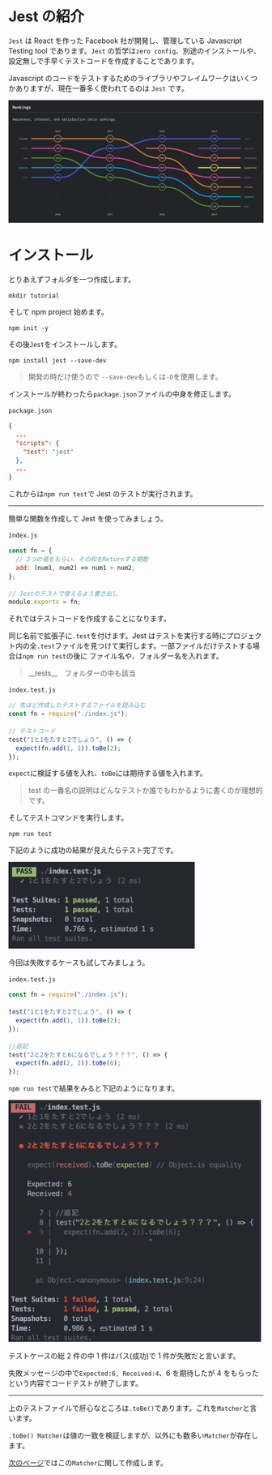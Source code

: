 # Jest の紹介

`Jest` は React を作った Facebook 社が開発し、管理している Javascript Testing tool であります。`Jest` の哲学は`zero config`、別途のインストールや、設定無しで手早くテストコードを作成することであります。

Javascript のコードをテストするためのライブラリやフレイムワークはいくつかありますが、現在一番多く使われてるのは `Jest` です。

![Jestの人気](./../assets/1-1.png)

# インストール

とりあえずフォルダを一つ作成します。

```
mkdir tutorial
```

そして npm project 始めます。

```
npm init -y
```

その後`Jest`をインストールします。

```
npm install jest --save-dev
```

> 開発の時だけ使うので `--save-dev`もしくは`-D`を使用します。

インストールが終わったら`package.json`ファイルの中身を修正します。

`package.json`

```json
{
  ...
  "scripts": {
    "test": "jest"
  },
  ...
}
```

これからは`npm run test`で Jest のテストが実行されます。

---

簡単な関数を作成して Jest を使ってみましょう。

`index.js`

```javascript
const fn = {
  // 2つの値をもらい、その和をReturnする関数
  add: (num1, num2) => num1 + num2,
};

// Jestのテストで使えるよう書き出し
module.exports = fn;
```

それではテストコードを作成することになります。

同じ名前で拡張子に`.test`を付けます。Jest はテストを実行する時にプロジェクト内の全`.test`ファイルを見つけて実行します。一部ファイルだけテストする場合は`npm run test`の後に ファイル名や、フォルダー名を入れます。

> \_\_tests\_\_　フォルダーの中も該当

`index.test.js`

```javascript
// 先ほど作成したテストするファイルを読み込む
const fn = require("./index.js");

// テストコード
test("1と1をたすと2でしょう", () => {
  expect(fn.add(1, 1)).toBe(2);
});
```

`expect`に検証する値を入れ、`toBe`には期待する値を入れます。

> test の一番名の説明はどんなテストか誰でもわかるように書くのが理想的です。

そしてテストコマンドを実行します。

```
npm run test
```

下記のように成功の結果が見えたらテスト完了です。

![テスト結果](./../assets/1-2.png)

今回は失敗するケースも試してみましょう。

`index.test.js`

```javascript
const fn = require("./index.js");

test("1と1をたすと2でしょう", () => {
  expect(fn.add(1, 1)).toBe(2);
});

//追記
test("2と2をたすと6になるでしょう？？？", () => {
  expect(fn.add(2, 2)).toBe(6);
});
```

`npm run test`で結果をみると下記のようになります。

![テスト結果2](./../assets/1-3.png)

テストケースの総 2 件の中 1 件はパス(成功)で 1 件が失敗だと言います。

失敗メッセージの中で`Expected:6, Received:4`、6 を期待したが 4 をもらったという内容でコードテストが終了します。

---

上のテストファイルで肝心なところは`.toBe()`であります。これを`Matcher`と言います。

`.toBe() Matcher`は値の一致を検証しますが、以外にも数多い`Matcher`が存在します。

[次のページ](./2.md)ではこの`Matcher`に関して作成します。

